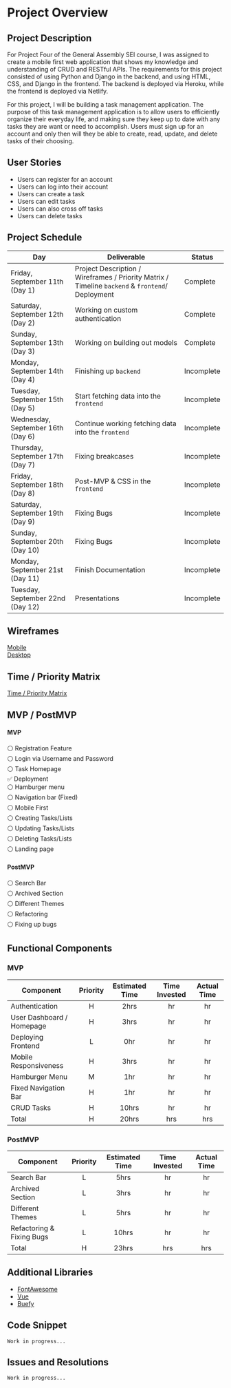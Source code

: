 # Project Overview

## Project Description

For Project Four of the General Assembly SEI course, I was assigned to create a mobile first web application that shows my knowledge and understanding of CRUD and RESTful APIs. The requirements for this project consisted of using Python and Django in the backend, and using HTML, CSS, and Django in the frontend. The backend is deployed via Heroku, while the frontend is deployed via Netlify.

For this project, I will be building a task management application. The purpose of this task management application is to allow users to efficiently organize their everyday life, and making sure they keep up to date with any tasks they are want or need to accomplish. Users must sign up for an account and only then will they be able to create, read, update, and delete tasks of their choosing.

## User Stories

- Users can register for an account
- Users can log into their account
- Users can create a task
- Users can edit tasks
- Users can also cross off tasks
- Users can delete tasks

## Project Schedule

|  Day | Deliverable | Status
|---|---| ---|
|Friday, September 11th (Day 1)| Project Description / Wireframes / Priority Matrix / Timeline `backend` & `frontend`/ Deployment | Complete
|Saturday, September 12th (Day 2)| Working on custom authentication | Complete
|Sunday, September 13th (Day 3)| Working on building out models | Complete
|Monday, September 14th (Day 4)| Finishing up `backend` | Incomplete
|Tuesday, September 15th (Day 5)| Start fetching data into the `frontend` | Incomplete
|Wednesday, September 16th (Day 6)| Continue working fetching data into the `frontend` | Incomplete
|Thursday, September 17th (Day 7)| Fixing breakcases| Incomplete
|Friday, September 18th (Day 8)| Post-MVP & CSS in the `frontend` | Incomplete
|Saturday, September 19th (Day 9)| Fixing Bugs | Incomplete
|Sunday, September 20th (Day 10)| Fixing Bugs | Incomplete
|Monday, September 21st (Day 11)| Finish Documentation | Incomplete
|Tuesday, September 22nd (Day 12)| Presentations | Incomplete

## Wireframes

[Mobile](https://res.cloudinary.com/dpggcudix/image/upload/v1599924395/Screen_Shot_2020-09-12_at_11.25.32_AM_k8bnis.png) <br>
[Desktop](https://res.cloudinary.com/dpggcudix/image/upload/v1599924395/Screen_Shot_2020-09-12_at_11.25.48_AM_gyomgs.png)


## Time / Priority Matrix 

[Time / Priority Matrix](https://res.cloudinary.com/dpggcudix/image/upload/v1599916688/Screen_Shot_2020-09-12_at_9.17.49_AM_xaavgs.png)

## MVP / PostMVP

#### MVP 

:white_circle: Registration Feature <br>
:white_circle: Login via Username and Password <br>
:white_circle: Task Homepage <br>
:white_check_mark: Deployment <br>
:white_circle: Hamburger menu  <br>
:white_circle: Navigation bar (Fixed) <br>
:white_circle: Mobile First <br>
:white_circle: Creating Tasks/Lists <br>
:white_circle: Updating Tasks/Lists <br>
:white_circle: Deleting Tasks/Lists <br>
:white_circle: Landing page <br>

#### PostMVP 

:white_circle: Search Bar <br>
:white_circle: Archived Section <br>
:white_circle: Different Themes <br>
:white_circle: Refactoring <br>
:white_circle: Fixing up bugs <br>

## Functional Components

### MVP
| Component | Priority | Estimated Time | Time Invested | Actual Time |
| --- | :---: |  :---: | :---: | :---: |
| Authentication | H | 2hrs | hr | hr|
| User Dashboard / Homepage | H | 3hrs | hr | hr|
| Deploying Frontend | L | 0hr | hr | hr|
| Mobile Responsiveness | H | 3hrs | hr | hr |
| Hamburger Menu | M | 1hr | hr | hr|
| Fixed Navigation Bar | H | 1hr | hr | hr |
| CRUD Tasks | H | 10hrs | hr | hr |
| Total | H | 20hrs| hrs | hrs |

### PostMVP
| Component | Priority | Estimated Time | Time Invested | Actual Time |
| --- | :---: |  :---: | :---: | :---: |
| Search Bar | L | 5hrs | hr | hr|
| Archived Section | L | 3hrs | hr | hr|
| Different Themes | L | 5hrs | hr | hr|
| Refactoring & Fixing Bugs | L | 10hrs | hr | hr|
| Total | H | 23hrs| hrs | hrs |

## Additional Libraries

 - [FontAwesome](https://fontawesome.com/)
 - [Vue](https://vuejs.org/)
 - [Buefy](https://buefy.org/)

## Code Snippet

```
Work in progress...
```

## Issues and Resolutions

```
Work in progress...
```